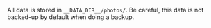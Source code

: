 All data is stored in `__DATA_DIR__/photos/`. Be careful, this data is not backed-up by default when doing a backup.

